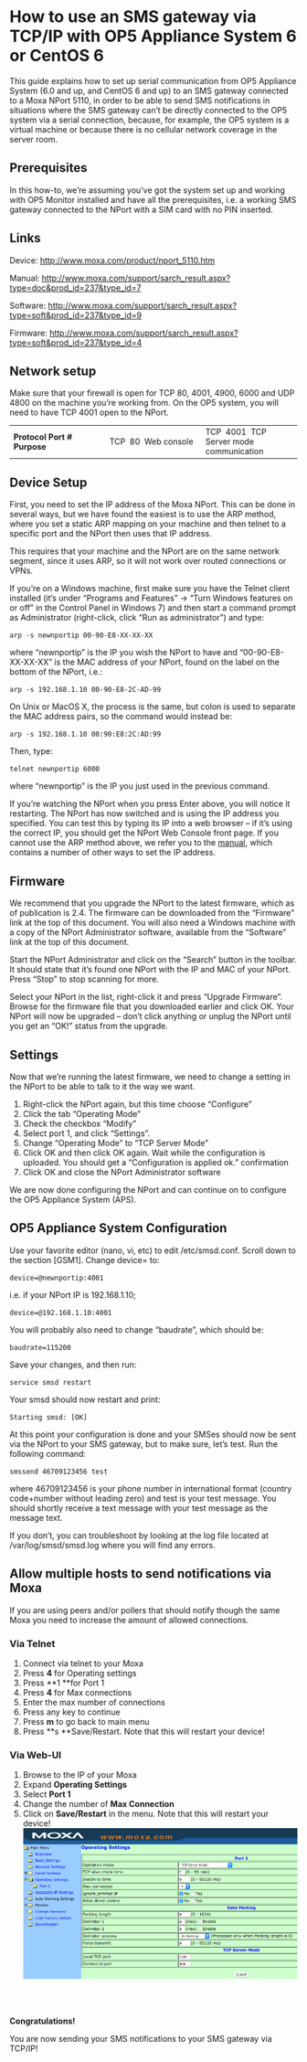# How to use an SMS gateway via TCP/IP with OP5 Appliance System 6 or CentOS 6

This guide explains how to set up serial communication from OP5 Appliance System (6.0 and up, and CentOS 6 and up) to an SMS gateway connected to a Moxa NPort 5110, in order to be able to send SMS notifications in situations where the SMS gateway can’t be directly connected to the OP5 system via a serial connection, because, for example, the OP5 system is a virtual machine or because there is no cellular network coverage in the server room.

## Prerequisites

In this how-to, we’re assuming you’ve got the system set up and working with OP5 Monitor installed and have all the prerequisites, i.e. a working SMS gateway connected to the NPort with a SIM card with no PIN inserted.

## Links

Device: <http://www.moxa.com/product/nport_5110.htm>

Manual: <http://www.moxa.com/support/sarch_result.aspx?type=doc&prod_id=237&type_id=7>

Software: <http://www.moxa.com/support/sarch_result.aspx?type=soft&prod_id=237&type_id=9>

Firmware: <http://www.moxa.com/support/sarch_result.aspx?type=soft&prod_id=237&type_id=4>

## Network setup

Make sure that your firewall is open for TCP 80, 4001, 4900, 6000 and UDP 4800 on the machine you’re working from. On the OP5 system, you will need to have TCP 4001 open to the NPort.

<table>
<colgroup>
<col width="33%" />
<col width="33%" />
<col width="33%" />
</colgroup>
<tbody>
<tr class="odd">
<td align="left"><strong>Protocol</strong>
<strong>Port #</strong>
<strong>Purpose</strong></td>
<td align="left">TCP
 80
 Web console</td>
<td align="left">TCP
 4001
 TCP Server mode communication</td>
</tr>
</tbody>
</table>

## Device Setup

First, you need to set the IP address of the Moxa NPort. This can be done in several ways, but we have found the easiest is to use the ARP method, where you set a static ARP mapping on your machine and then telnet to a specific port and the NPort then uses that IP address.

This requires that your machine and the NPort are on the same network segment, since it uses ARP, so it will not work over routed connections or VPNs.

If you’re on a Windows machine, first make sure you have the Telnet client installed (it’s under “Programs and Features” -\> “Turn Windows features on or off” in the Control Panel in Windows 7) and then start a command prompt as Administrator (right-click, click “Run as administrator”) and type:

    arp -s newnportip 00-90-E8-XX-XX-XX

where “newnportip” is the IP you wish the NPort to have and “00-90-E8-XX-XX-XX” is the MAC address of your NPort, found on the label on the bottom of the NPort, i.e.:

    arp -s 192.168.1.10 00-90-E8-2C-AD-99

On Unix or MacOS X, the process is the same, but colon is used to separate the MAC address pairs, so the command would instead be:

    arp -s 192.168.1.10 00:90:E8:2C:AD:99

Then, type:

    telnet newnportip 6000

where “newnportip” is the IP you just used in the previous command.

If you’re watching the NPort when you press Enter above, you will notice it restarting. The NPort has now switched and is using the IP address you specified. You can test this by typing its IP into a web browser – if it’s using the correct IP, you should get the NPort Web Console front page. If you cannot use the ARP method above, we refer you to the [manual](http://www.moxa.com/support/sarch_result.aspx?type=doc&prod_id=237&type_id=7 "nPort manual"), which contains a number of other ways to set the IP address.

## Firmware

We recommend that you upgrade the NPort to the latest firmware, which as of publication is 2.4. The firmware can be downloaded from the “Firmware” link at the top of this document. You will also need a Windows machine with a copy of the NPort Administrator software, available from the “Software” link at the top of this document.

Start the NPort Administrator and click on the “Search” button in the toolbar. It should state that it’s found one NPort with the IP and MAC of your NPort. Press “Stop” to stop scanning for more.

Select your NPort in the list, right-click it and press “Upgrade Firmware”. Browse for the firmware file that you downloaded earlier and click OK. Your NPort will now be upgraded – don’t click anything or unplug the NPort until you get an “OK!” status from the upgrade.

## Settings

Now that we’re running the latest firmware, we need to change a setting in the NPort to be able to talk to it the way we want.

1.  Right-click the NPort again, but this time choose “Configure”
2.  Click the tab “Operating Mode”
3.  Check the checkbox “Modify”
4.  Select port 1, and click “Settings”.
5.  Change “Operating Mode” to “TCP Server Mode”
6.  Click OK and then click OK again. Wait while the configuration is uploaded. You should get a “Configuration is applied ok.” confirmation
7.  Click OK and close the NPort Administrator software

We are now done configuring the NPort and can continue on to configure the OP5 Appliance System (APS).

## OP5 Appliance System Configuration

Use your favorite editor (nano, vi, etc) to edit /etc/smsd.conf. Scroll down to the section [GSM1]. Change device= to:

    device=@newnportip:4001

i.e. if your NPort IP is 192.168.1.10;

    device=@192.168.1.10:4001

You will probably also need to change “baudrate”, which should be:

    baudrate=115200

Save your changes, and then run:

    service smsd restart

Your smsd should now restart and print:

    Starting smsd: [OK]

At this point your configuration is done and your SMSes should now be sent via the NPort to your SMS gateway, but to make sure, let’s test. Run the following command:

    smssend 46709123456 test

where 46709123456 is your phone number in international format (country code+number without leading zero) and test is your test message. You should shortly receive a text message with your test message as the message text.

If you don’t, you can troubleshoot by looking at the log file located at /var/log/smsd/smsd.log where you will find any errors.

## Allow multiple hosts to send notifications via Moxa

If you are using peers and/or pollers that should notify though the same Moxa you need to increase the amount of allowed connections.

### Via Telnet

1.  Connect via telnet to your Moxa
2.  Press **4** for Operating settings
3.  Press **1 **for Port 1
4.  Press **4** for Max connections
5.  Enter the max number of connections
6.  Press any key to continue
7.  Press **m** to go back to main menu
8.  Press **s **Save/Restart. Note that this will restart your device!

### Via Web-UI

1.  Browse to the IP of your Moxa
2.  Expand **Operating Settings**
3.  Select **Port 1**
4.  Change the number of **Max Connection**
5.  Click on **Save/Restart** in the menu. Note that this will restart your device!
    ![](attachments/688553/16155451.png) 

 

**Congratulations!**

You are now sending your SMS notifications to your SMS gateway via TCP/IP!

